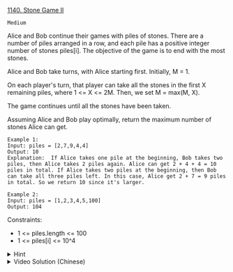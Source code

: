 [1140. Stone Game II](https://leetcode.com/problems/stone-game-ii/)

`Medium`

Alice and Bob continue their games with piles of stones.  There are a number of piles arranged in a row, and each pile has a positive integer number of stones piles[i].  The objective of the game is to end with the most stones. 

Alice and Bob take turns, with Alice starting first.  Initially, M = 1.

On each player's turn, that player can take all the stones in the first X remaining piles, where 1 <= X <= 2M.  Then, we set M = max(M, X).

The game continues until all the stones have been taken.

Assuming Alice and Bob play optimally, return the maximum number of stones Alice can get.

```
Example 1:
Input: piles = [2,7,9,4,4]
Output: 10
Explanation:  If Alice takes one pile at the beginning, Bob takes two piles, then Alice takes 2 piles again. Alice can get 2 + 4 + 4 = 10 piles in total. If Alice takes two piles at the beginning, then Bob can take all three piles left. In this case, Alice get 2 + 7 = 9 piles in total. So we return 10 since it's larger. 

Example 2:
Input: piles = [1,2,3,4,5,100]
Output: 104
```

Constraints:

- 1 <= piles.length <= 100
- 1 <= piles[i] <= 10^4

<details>
<summary>Hint</summary>

Use dynamic programming: the states are (i, m) for the answer of piles[i:] and that given m.
</details>

<details>
<summary>Video Solution (Chinese)</summary>

[Huifeng Guan](https://www.youtube.com/watch?v=liA938-cdfM)
</details>